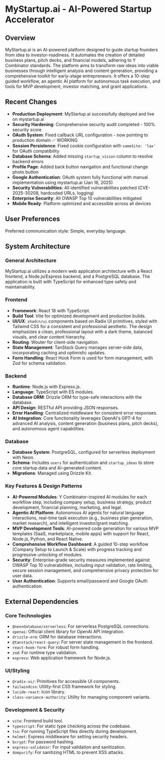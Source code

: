 # MyStartup.ai - AI-Powered Startup Accelerator

## Overview
MyStartup.ai is an AI-powered platform designed to guide startup founders from idea to investor-readiness. It automates the creation of detailed business plans, pitch decks, and financial models, adhering to Y Combinator standards. The platform aims to transform raw ideas into viable businesses through intelligent analysis and content generation, providing a comprehensive toolkit for early-stage entrepreneurs. It offers a 10-step guided workflow, an agentic AI platform for autonomous task execution, and tools for MVP development, investor matching, and grant applications.

## Recent Changes
- **Production Deployment**: MyStartup.ai successfully deployed and live on mystartup.ai
- **Security Hardening**: Comprehensive security audit completed - 100% security score
- **OAuth System**: Fixed callback URL configuration - now pointing to production domain ✅ WORKING
- **Session Persistence**: Fixed cookie configuration with `sameSite: 'lax'` for OAuth compatibility
- **Database Schema**: Added missing `startup_vision` column to resolve backend errors
- **Profile Page**: Added back button navigation and functional change photo button
- **Google Authentication**: OAuth system fully functional with manual implementation using mystartup.ai (Jan 16, 2025)
- **Security Vulnerabilities**: All identified vulnerabilities patched (CVE-2025-30208, hardcoded URLs, logging)
- **Enterprise Security**: All OWASP Top 10 vulnerabilities mitigated
- **Mobile Ready**: Platform optimized and accessible across all devices

## User Preferences
Preferred communication style: Simple, everyday language.

## System Architecture

### General Architecture
MyStartup.ai utilizes a modern web application architecture with a React frontend, a Node.js/Express backend, and a PostgreSQL database. The application is built with TypeScript for enhanced type safety and maintainability.

### Frontend
- **Framework**: React 18 with TypeScript.
- **Build Tool**: Vite for optimized development and production builds.
- **UI/UX**: `shadcn/ui` components based on Radix UI primitives, styled with Tailwind CSS for a consistent and professional aesthetic. The design emphasizes a clean, professional layout with a dark theme, balanced visuals, and clear content hierarchy.
- **Routing**: Wouter for client-side navigation.
- **State Management**: TanStack Query manages server-side data, incorporating caching and optimistic updates.
- **Form Handling**: React Hook Form is used for form management, with Zod for schema validation.

### Backend
- **Runtime**: Node.js with Express.js.
- **Language**: TypeScript with ES modules.
- **Database ORM**: Drizzle ORM for type-safe interactions with the database.
- **API Design**: RESTful API providing JSON responses.
- **Error Handling**: Centralized middleware for consistent error responses.
- **AI Integration**: Core functionality leverages OpenAI's GPT-4 for advanced AI analysis, content generation (business plans, pitch decks), and autonomous agent capabilities.

### Database
- **Database System**: PostgreSQL, configured for serverless deployment with Neon.
- **Schema**: Includes `users` for authentication and `startup_ideas` to store core startup data and AI-generated content.
- **Migrations**: Managed using Drizzle Kit.

### Key Features & Design Patterns
- **AI-Powered Modules**: Y Combinator-inspired AI modules for each workflow step, including company setup, business strategy, product development, financial planning, marketing, and legal.
- **Agentic AI Platform**: Autonomous AI agents for natural language interactions, real-time task execution (e.g., business plan generation, market research), and intelligent investor/grant matching.
- **MVP Development Tools**: AI-powered code generation for various MVP templates (SaaS, marketplace, mobile apps) with support for React, Node.js, Python, and React Native.
- **Comprehensive Workflow Dashboard**: A guided 10-step workflow (Company Setup to Launch & Scale) with progress tracking and progressive unlocking of modules.
- **Security**: Enterprise-grade security measures implemented against OWASP Top 10 vulnerabilities, including input validation, rate limiting, secure session management, and comprehensive privacy protection for user data.
- **User Authentication**: Supports email/password and Google OAuth authentication.

## External Dependencies

### Core Technologies
- `@neondatabase/serverless`: For serverless PostgreSQL connections.
- `openai`: Official client library for OpenAI API integration.
- `drizzle-orm`: ORM for database interactions.
- `@tanstack/react-query`: For server state management in the frontend.
- `react-hook-form`: For robust form handling.
- `zod`: For runtime type validation.
- `express`: Web application framework for Node.js.

### UI/Styling
- `@radix-ui/`: Primitives for accessible UI components.
- `tailwindcss`: Utility-first CSS framework for styling.
- `lucide-react`: Icon library.
- `class-variance-authority`: Utility for managing component variants.

### Development & Security
- `vite`: Frontend build tool.
- `typescript`: For static type checking across the codebase.
- `tsx`: For running TypeScript files directly during development.
- `helmet`: Express middleware for setting security headers.
- `bcrypt`: For password hashing.
- `express-validator`: For input validation and sanitization.
- `dompurify`: For sanitizing HTML to prevent XSS attacks.